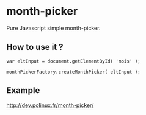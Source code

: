 month-picker
============

Pure Javascript simple month-picker.

How to use it ?
---------------

    var eltInput = document.getElementById( 'mois' );

    monthPickerFactory.createMonthPicker( eltInput );
    
Example
-------
http://dev.polinux.fr/month-picker/

